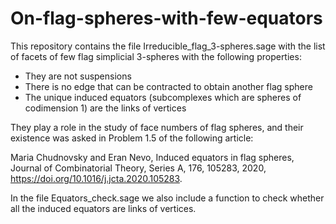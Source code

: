 # On-flag-spheres-with-few-equators

This repository contains the file Irreducible_flag_3-spheres.sage with the list of facets of few flag simplicial 3-spheres with the following properties:
- They are not suspensions
- There is no edge that can be contracted to obtain another flag sphere
- The unique induced equators (subcomplexes which are spheres of codimension 1) are the links of vertices

They play a role in the study of face numbers of flag spheres, and their existence was asked in Problem 1.5 of the following article:

Maria Chudnovsky and Eran Nevo, Induced equators in flag spheres, Journal of Combinatorial Theory, Series A, 176, 105283, 2020, https://doi.org/10.1016/j.jcta.2020.105283.

In the file Equators_check.sage we also include a function to check whether all the induced equators are links of vertices.

